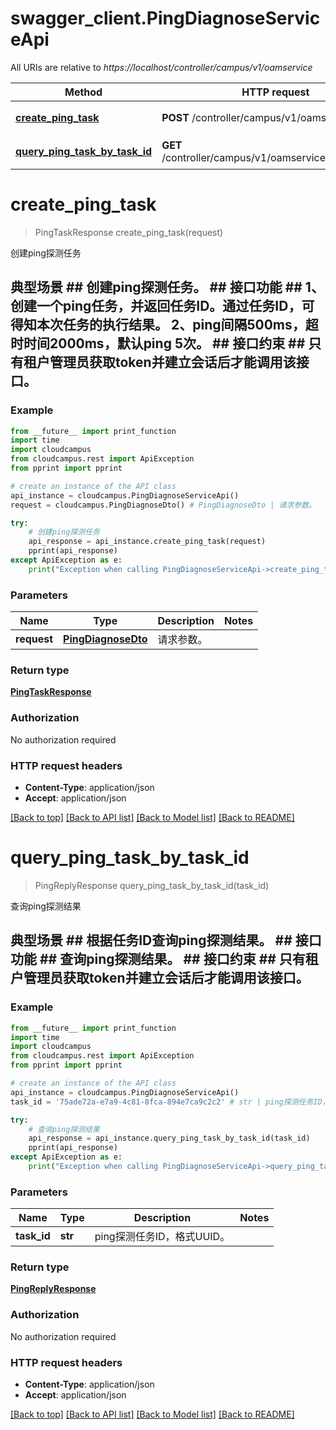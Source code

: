 # swagger_client.PingDiagnoseServiceApi

All URIs are relative to *https://localhost/controller/campus/v1/oamservice*

Method | HTTP request | Description
------------- | ------------- | -------------
[**create_ping_task**](PingDiagnoseServiceApi.md#create_ping_task) | **POST** /controller/campus/v1/oamservice/ping | 创建ping探测任务
[**query_ping_task_by_task_id**](PingDiagnoseServiceApi.md#query_ping_task_by_task_id) | **GET** /controller/campus/v1/oamservice/ping/{taskId} | 查询ping探测结果


# **create_ping_task**
> PingTaskResponse create_ping_task(request)

创建ping探测任务

## 典型场景 ##  创建ping探测任务。 ## 接口功能 ##  1、创建一个ping任务，并返回任务ID。通过任务ID，可得知本次任务的执行结果。  2、ping间隔500ms，超时时间2000ms，默认ping 5次。 ## 接口约束 ##  只有租户管理员获取token并建立会话后才能调用该接口。 

### Example 
```python
from __future__ import print_function
import time
import cloudcampus
from cloudcampus.rest import ApiException
from pprint import pprint

# create an instance of the API class
api_instance = cloudcampus.PingDiagnoseServiceApi()
request = cloudcampus.PingDiagnoseDto() # PingDiagnoseDto | 请求参数。

try: 
    # 创建ping探测任务
    api_response = api_instance.create_ping_task(request)
    pprint(api_response)
except ApiException as e:
    print("Exception when calling PingDiagnoseServiceApi->create_ping_task: %s\n" % e)
```

### Parameters

Name | Type | Description  | Notes
------------- | ------------- | ------------- | -------------
 **request** | [**PingDiagnoseDto**](PingDiagnoseDto.md)| 请求参数。 | 

### Return type

[**PingTaskResponse**](PingTaskResponse.md)

### Authorization

No authorization required

### HTTP request headers

 - **Content-Type**: application/json
 - **Accept**: application/json

[[Back to top]](#) [[Back to API list]](../README.md#documentation-for-api-endpoints) [[Back to Model list]](../README.md#documentation-for-models) [[Back to README]](../README.md)

# **query_ping_task_by_task_id**
> PingReplyResponse query_ping_task_by_task_id(task_id)

查询ping探测结果

## 典型场景 ##  根据任务ID查询ping探测结果。 ## 接口功能 ##  查询ping探测结果。 ## 接口约束 ##  只有租户管理员获取token并建立会话后才能调用该接口。 

### Example 
```python
from __future__ import print_function
import time
import cloudcampus
from cloudcampus.rest import ApiException
from pprint import pprint

# create an instance of the API class
api_instance = cloudcampus.PingDiagnoseServiceApi()
task_id = '75ade72a-e7a9-4c81-8fca-894e7ca9c2c2' # str | ping探测任务ID，格式UUID。

try: 
    # 查询ping探测结果
    api_response = api_instance.query_ping_task_by_task_id(task_id)
    pprint(api_response)
except ApiException as e:
    print("Exception when calling PingDiagnoseServiceApi->query_ping_task_by_task_id: %s\n" % e)
```

### Parameters

Name | Type | Description  | Notes
------------- | ------------- | ------------- | -------------
 **task_id** | **str**| ping探测任务ID，格式UUID。 | 

### Return type

[**PingReplyResponse**](PingReplyResponse.md)

### Authorization

No authorization required

### HTTP request headers

 - **Content-Type**: application/json
 - **Accept**: application/json

[[Back to top]](#) [[Back to API list]](../README.md#documentation-for-api-endpoints) [[Back to Model list]](../README.md#documentation-for-models) [[Back to README]](../README.md)

